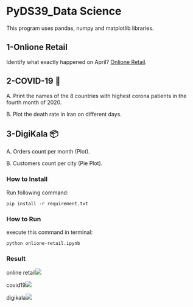 # PyDS39_Data Science
This program uses pandas, numpy and matplotlib libraries.

## 1-Onlione Retail
Identify what exactly happened on April?
 [Onlione Retail](https://towardsdatascience.com/data-driven-growth-with-python-part-1-know-your-metrics-812781e66a5b).


## 2-COVID-19 🦠
A. Print the names of the 8 countries with highest corona patients in the fourth month of 2020.

B. Plot the death rate in Iran on different days.

## 3-DigiKala 📦
A. Orders count per month (Plot).

B. Customers count per city (Pie Plot). 

### How to Install
Run following command:
```
pip install -r requirement.txt
```

### How to Run
execute this command in terminal:
```
python onlione-retail.ipynb
```

### Result
online retail![](https://raw.githubusercontent.com/Farokhlagha/PyDataScience/main/PyDS39_Data%20Science/output/online-retail.png)

covid19![](https://raw.githubusercontent.com/Farokhlagha/PyDataScience/main/PyDS39_Data%20Science/output/Covid19.png)

digikala![](https://raw.githubusercontent.com/Farokhlagha/PyDataScience/main/PyDS39_Data%20Science/output/digikala.png)

